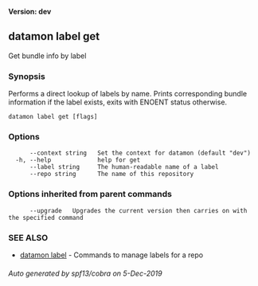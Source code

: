 **Version: dev**

## datamon label get

Get bundle info by label

### Synopsis

Performs a direct lookup of labels by name.
Prints corresponding bundle information if the label exists,
exits with ENOENT status otherwise.

```
datamon label get [flags]
```

### Options

```
      --context string   Set the context for datamon (default "dev")
  -h, --help             help for get
      --label string     The human-readable name of a label
      --repo string      The name of this repository
```

### Options inherited from parent commands

```
      --upgrade   Upgrades the current version then carries on with the specified command
```

### SEE ALSO

* [datamon label](datamon_label.md)	 - Commands to manage labels for a repo

###### Auto generated by spf13/cobra on 5-Dec-2019
